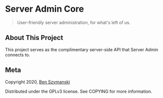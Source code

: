 # Server Admin Core

>User-friendly server administration, for
> what's left of us.

## About This Project

This project serves as the complimentary
server-side API that Server Admin connects
to.

## Meta
Copyright 2020, [Ben Szymanski](https://bszyman.com)

Distributed under the GPLv3 license. See COPYING for more information.

